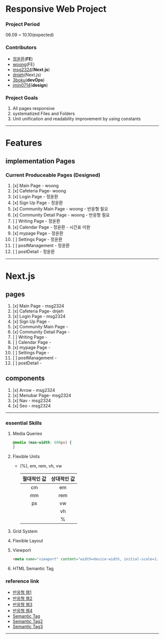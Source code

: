 # Responsive Web Project

### Project Period

06.09 ~ 10.10(expected)

### Contributors

- [정윤환](https://github.com/Torychu)(**FE**)
- [woong](https://github.com/woong12)(FE)
- [msg2324](https://github.com/igiza1213)(**Next.js**)
- [dnjeh](https://github.com/dnjeh)(Next.js)
- [3boku](https://github.com/3boku)(**devOps**)
- [jmin0714](https://github.com/jmin0714)(**design**)

### Project Goals

1. All pages responsive
2. systematized Files and Folders
3. Unit unification and readability improvement by using constants

---

# Features

## implementation Pages

### Current Produceable Pages (Designed)

1. [x] Main Page - woong
2. [x] Cafeteria Page- woong
3. [x] Login Page - 정윤환
4. [x] Sign Up Page - 정윤환
5. [x] Community Main Page - woong - 반응형 필요
6. [x] Community Detail Page - woong - 반응형 필요
7. [ ] Writing Page - 정윤환
8. [x] Calendar Page - 정윤환 - 시간표 미완
9. [x] mypage Page - 정윤환
10. [ ] Settings Page - 정윤환
11. [ ] postManagement - 정윤환
12. [ ] postDetail - 정윤환

---

# Next.js

## pages

1. [x] Main Page - msg2324
2. [x] Cafeteria Page- dnjeh
3. [x] Login Page - msg2324
4. [x] Sign Up Page -
5. [x] Community Main Page -
6. [x] Community Detail Page -
7. [ ] Writing Page -
8. [ ] Calendar Page -
9. [x] mypage Page -
10. [ ] Settings Page -
11. [ ] postManagement -
12. [ ] postDetail -

## components

1. [x] Arrow - msg2324
2. [x] Menubar Page- msg2324
3. [x] Nav - msg2324
4. [x] Seo - msg2324

---

### essential Skills

1. Media Queries

   ```css
   @media (max-width: 600px) {
   }
   ```

2. Flexible Units

   - (%), em, rem, vh, vw

     | 절대적인 값 | 상대적인 값 |
     | :---------: | :---------: |
     |     cm      |     em      |
     |     mm      |     rem     |
     |     px      |     vw      |
     |             |     vh      |
     |             |      %      |

3. Grid System
4. Flexible Layout
5. Viewport

   ```html
   <meta name="viewport" content="width=device-width, initial-scale=1.0" />
   ```

6. HTML Semantic Tag

### reference link

- [반응형 웹1](https://nykim.work/84)
- [반응형 웹2](https://velog.io/@uni/CSS-반응형-웹을-만들때-어떤-단위를-쓰는게-좋을까)
- [반응형 웹3](https://www.nextree.co.kr/p8622/)
- [반응형 웹4](https://www.daleseo.com/css-responsive-layouts/)
- [Semantic Tag](https://velog.io/@syoung125/시맨틱-태그-Semantic-Tag-잘-사용하기)
- [Semantic Tag2](https://kutar37.tistory.com/entry/시멘틱-태그-Semantic-Tag)
- [Semantic Tag3](https://developer.mozilla.org/en-US/docs/Glossary/Semantics)

---
